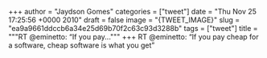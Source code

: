 
+++
author = "Jaydson Gomes"
categories = ["tweet"]
date = "Thu Nov 25 17:25:56 +0000 2010"
draft = false
image = "{TWEET_IMAGE}"
slug = "ea9a9661ddccb6a34e25d69b70f2c63c93d3288b"
tags = ["tweet"]
title = """RT @eminetto: “If you pay..."""
+++
RT @eminetto: “If you pay cheap for a software, cheap software is what you get”
